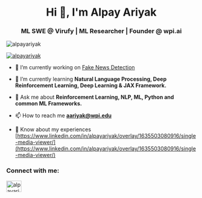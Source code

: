 <h1 align="center">Hi 👋, I'm Alpay Ariyak</h1>
<h3 align="center">ML SWE @ Virufy | ML Researcher | Founder @ wpi.ai</h3>

<p align="left"> <img src="https://komarev.com/ghpvc/?username=alpayariyak&label=Profile%20views&color=0e75b6&style=flat" alt="alpayariyak" /> </p>

<p align="left"> <a href="https://github.com/ryo-ma/github-profile-trophy"><img src="https://github-profile-trophy.vercel.app/?username=alpayariyak" alt="alpayariyak" /></a> </p>

- 🔭 I’m currently working on [Fake News Detection](https://github.com/alpayariyak/Fake-News-Classification#detecting-fake-news-with-nlp-using-ml)

- 🌱 I’m currently learning **Natural Language Processing, Deep Reinforcement Learning, Deep Learning & JAX Framework.**

- 💬 Ask me about **Reinforcement Learning, NLP, ML, Python and common ML Frameworks.**

- 📫 How to reach me **aariyak@wpi.edu**

- 📄 Know about my experiences [https://www.linkedin.com/in/alpayariyak/overlay/1635503080916/single-media-viewer/](https://www.linkedin.com/in/alpayariyak/overlay/1635503080916/single-media-viewer/)

<h3 align="left">Connect with me:</h3>
<p align="left">
<a href="https://linkedin.com/in/alpayariyak" target="blank"><img align="center" src="https://raw.githubusercontent.com/rahuldkjain/github-profile-readme-generator/master/src/images/icons/Social/linked-in-alt.svg" alt="alpayariyak" height="30" width="40" /></a>
</p>

